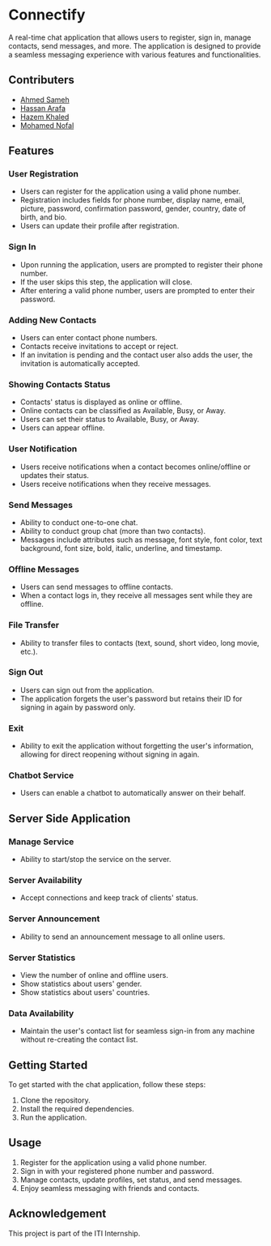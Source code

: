 

# Connectify

A real-time chat application that allows users to register, sign in, manage contacts, send messages, and more. The application is designed to provide a seamless messaging experience with various features and functionalities.

## Contributers

- [Ahmed Sameh](https://github.com/ENG-AhmedSameh)
- [Hassan Arafa](https://github.com/hassanarafa)
- [Hazem Khaled](https://github.com/hazemkhaled98)
- [Mohamed Nofal](https://github.com/MANofal)

## Features

### User Registration
- Users can register for the application using a valid phone number.
- Registration includes fields for phone number, display name, email, picture, password, confirmation password, gender, country, date of birth, and bio.
- Users can update their profile after registration.

### Sign In
- Upon running the application, users are prompted to register their phone number.
- If the user skips this step, the application will close.
- After entering a valid phone number, users are prompted to enter their password.

### Adding New Contacts
- Users can enter contact phone numbers.
- Contacts receive invitations to accept or reject.
- If an invitation is pending and the contact user also adds the user, the invitation is automatically accepted.

### Showing Contacts Status
- Contacts' status is displayed as online or offline.
- Online contacts can be classified as Available, Busy, or Away.
- Users can set their status to Available, Busy, or Away.
- Users can appear offline.

### User Notification
- Users receive notifications when a contact becomes online/offline or updates their status.
- Users receive notifications when they receive messages.

### Send Messages
- Ability to conduct one-to-one chat.
- Ability to conduct group chat (more than two contacts).
- Messages include attributes such as message, font style, font color, text background, font size, bold, italic, underline, and timestamp.

### Offline Messages
- Users can send messages to offline contacts.
- When a contact logs in, they receive all messages sent while they are offline.

### File Transfer
- Ability to transfer files to contacts (text, sound, short video, long movie, etc.).

### Sign Out
- Users can sign out from the application.
- The application forgets the user's password but retains their ID for signing in again by password only.

### Exit
- Ability to exit the application without forgetting the user's information, allowing for direct reopening without signing in again.

### Chatbot Service
- Users can enable a chatbot to automatically answer on their behalf.

## Server Side Application

### Manage Service
- Ability to start/stop the service on the server.

### Server Availability
- Accept connections and keep track of clients' status.

### Server Announcement
- Ability to send an announcement message to all online users.

### Server Statistics
- View the number of online and offline users.
- Show statistics about users' gender.
- Show statistics about users' countries.

### Data Availability
- Maintain the user's contact list for seamless sign-in from any machine without re-creating the contact list.

## Getting Started

To get started with the chat application, follow these steps:

1. Clone the repository.
2. Install the required dependencies.
3. Run the application.

## Usage

1. Register for the application using a valid phone number.
2. Sign in with your registered phone number and password.
3. Manage contacts, update profiles, set status, and send messages.
4. Enjoy seamless messaging with friends and contacts.

## Acknowledgement

This project is part of the ITI Internship.
